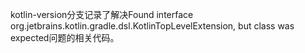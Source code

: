 kotlin-version分支记录了解决Found interface org.jetbrains.kotlin.gradle.dsl.KotlinTopLevelExtension, but class was expected问题的相关代码。
